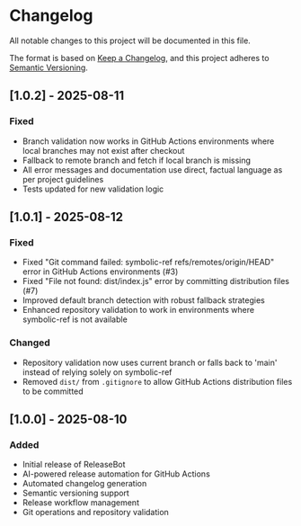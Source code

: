 # Changelog

All notable changes to this project will be documented in this file.

The format is based on [Keep a Changelog](https://keepachangelog.com/en/1.0.0/),
and this project adheres to [Semantic Versioning](https://semver.org/spec/v2.0.0.html).

## [1.0.2] - 2025-08-11

### Fixed
- Branch validation now works in GitHub Actions environments where local branches may not exist after checkout
- Fallback to remote branch and fetch if local branch is missing
- All error messages and documentation use direct, factual language as per project guidelines
- Tests updated for new validation logic

## [1.0.1] - 2025-08-12

### Fixed
- Fixed "Git command failed: symbolic-ref refs/remotes/origin/HEAD" error in GitHub Actions environments (#3)
- Fixed "File not found: dist/index.js" error by committing distribution files (#7)
- Improved default branch detection with robust fallback strategies
- Enhanced repository validation to work in environments where symbolic-ref is not available

### Changed
- Repository validation now uses current branch or falls back to 'main' instead of relying solely on symbolic-ref
- Removed `dist/` from `.gitignore` to allow GitHub Actions distribution files to be committed

## [1.0.0] - 2025-08-10

### Added
- Initial release of ReleaseBot
- AI-powered release automation for GitHub Actions
- Automated changelog generation
- Semantic versioning support
- Release workflow management
- Git operations and repository validation